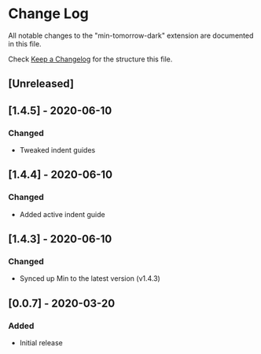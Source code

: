 # Change Log

All notable changes to the "min-tomorrow-dark" extension are documented in this file.

Check [Keep a Changelog](http://keepachangelog.com/) for the structure this file.

## [Unreleased]

## [1.4.5] - 2020-06-10
### Changed
- Tweaked indent guides

## [1.4.4] - 2020-06-10
### Changed
- Added active indent guide

## [1.4.3] - 2020-06-10
### Changed
- Synced up Min to the latest version (v1.4.3)

## [0.0.7] - 2020-03-20
### Added
- Initial release
